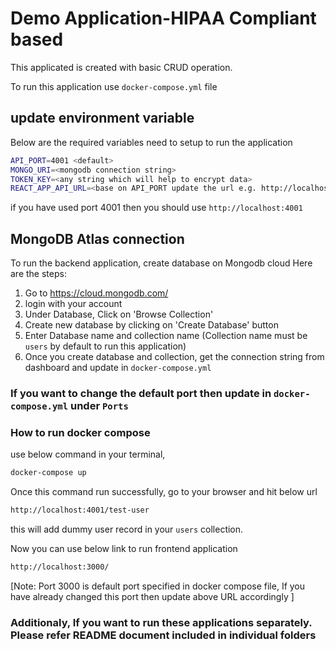 # Demo Application-HIPAA Compliant based

This applicated is created with basic CRUD operation.

To run this application use `docker-compose.yml` file

## update environment variable

Below are the required variables need to setup to run the application

```bash
API_PORT=4001 <default>
MONGO_URI=<mongodb connection string>
TOKEN_KEY=<any string which will help to encrypt data>
REACT_APP_API_URL=<base on API_PORT update the url e.g. http://localhost:4001>

```

if you have used port 4001 then you should use `http://localhost:4001`

## MongoDB Atlas connection

To run the backend application, create database on Mongodb cloud
Here are the steps:

1. Go to https://cloud.mongodb.com/
2. login with your account
3. Under Database, Click on 'Browse Collection'
4. Create new database by clicking on 'Create Database' button
5. Enter Database name and collection name (Collection name must be `users` by default to run this application)
6. Once you create database and collection, get the connection string from dashboard and update in `docker-compose.yml`

### If you want to change the default port then update in `docker-compose.yml` under `Ports`

### How to run docker compose

use below command in your terminal,

```bash
docker-compose up
```

Once this command run successfully, go to your browser and hit below url

```bash
http://localhost:4001/test-user
```

this will add dummy user record in your `users` collection.

Now you can use below link to run frontend application

```bash
http://localhost:3000/
```

[Note: Port 3000 is default port specified in docker compose file, If you have already changed this port then update above URL accordingly ]

### Additionaly, If you want to run these applications separately. Please refer README document included in individual folders
